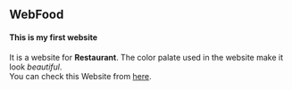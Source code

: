 ## WebFood

#### This is my first website

It is a website for <b>Restaurant</b>. The color palate used in the website make it look <em>beautiful</em>.  
You can check this Website from <a href="https://lakshita-kumawat.github.io/Website/">here</a>.

